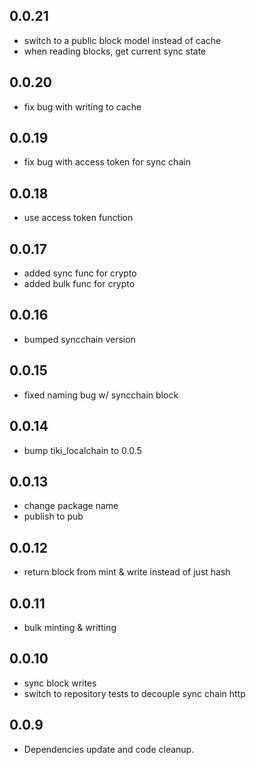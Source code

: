 ## 0.0.21

* switch to a public block model instead of cache
* when reading blocks, get current sync state

## 0.0.20

* fix bug with writing to cache

## 0.0.19

* fix bug with access token for sync chain 

## 0.0.18

* use access token function 

## 0.0.17

* added sync func for crypto
* added bulk func for crypto

## 0.0.16

* bumped syncchain version

## 0.0.15

* fixed naming bug w/ syncchain block

## 0.0.14

* bump tiki_localchain to 0.0.5

## 0.0.13

* change package name
* publish to pub

## 0.0.12

* return block from mint & write instead of just hash

## 0.0.11

* bulk minting & writting

## 0.0.10

* sync block writes
* switch to repository tests to decouple sync chain http

## 0.0.9

* Dependencies update and code cleanup.

